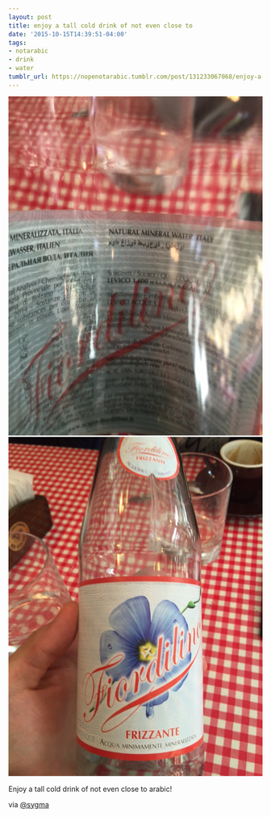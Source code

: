 ```yaml
---
layout: post
title: enjoy a tall cold drink of not even close to
date: '2015-10-15T14:39:51-04:00'
tags:
- notarabic
- drink
- water
tumblr_url: https://nopenotarabic.tumblr.com/post/131233067068/enjoy-a-tall-cold-drink-of-not-even-close-to
---
```

 ![](/tumblr_files/tumblr_nw9yifZhNk1tz29g7o1_1280.jpg)  
 ![](/tumblr_files/tumblr_nw9yifZhNk1tz29g7o2_1280.jpg)  
  

Enjoy a tall cold drink of not even close to arabic!

via [@sygma](https://twitter.com/sygma)

